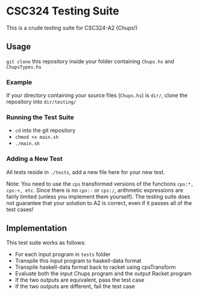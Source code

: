 # CSC324 Testing Suite

This is a crude testing suite for CSC324-A2 (Chups!)

## Usage

`git clone` this repository inside your folder containing `Chups.hs` and `ChupsTypes.hs`

### Example

If your directory containing your source files (`Chups.hs`) is `dir/`, clone the repository into `dir/testing/`

### Running the Test Suite

* `cd` into the git repository
* `chmod +x main.sh`
* `./main.sh`

### Adding a New Test

All tests reside in `./tests`, add a new file here for your new test.

Note: You need to use the `cps` transformed versions of the functions `cps:*, cps:+, etc`. Since there is no `cps:-` or `cps:/`, arithmetic expressions are fairly limited (unless you implement them yourself). The testing suite does not guarantee that your solution to A2 is correct, even if it passes all of the test cases!

## Implementation

This test suite works as follows:

* For each input program in `tests` folder
* Transpile this input program to haskell-data format
* Transpile haskell-data format back to racket using cpsTransform
* Evaluate both the input Chups program and the output Racket program
* If the two outputs are equivalent, pass the test case
* If the two outputs are different, fail the test case
